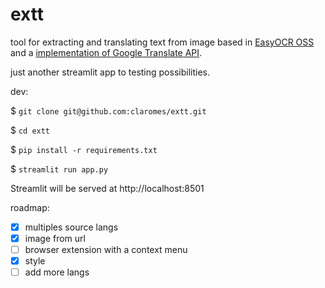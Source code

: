 # extt

tool for extracting and translating text from image based in [EasyOCR OSS](https://github.com/JaidedAI/EasyOCR) and a [implementation of Google Translate API](https://github.com/ssut/py-googletrans).

just another streamlit app to testing possibilities.

dev:

$ `git clone git@github.com:claromes/extt.git`

$ `cd extt`

$ `pip install -r requirements.txt`

$ `streamlit run app.py`

Streamlit will be served at http://localhost:8501

roadmap:

- [x] multiples source langs
- [x] image from url
- [ ] browser extension with a context menu
- [x] style
- [ ] add more langs